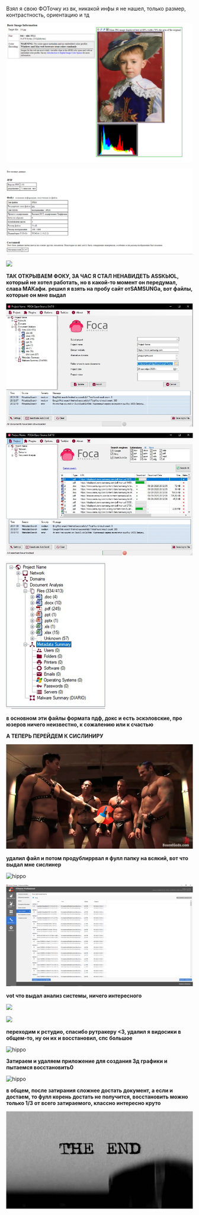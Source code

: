 Взял я свою ФОТочку из вк, никакой инфы я не нашел, только размер, контрастность, ориентацию и тд 

![](https://raw.githubusercontent.com/kop4anskiy/prac3/master/1.png)

![](https://raw.githubusercontent.com/kop4anskiy/prac3/master/2.png)

![](https://raw.githubusercontent.com/kop4anskiy/prac3/master/3ng)

**ТАК ОТКРЫВАЕМ ФОКУ, ЗА ЧАС Я СТАЛ НЕНАВИДЕТЬ ASSКЬЮL, который не хотел работать, но в какой-то момент он передумал, слава МАКафи.**
**решил я взять на пробу сайт отSAMSUNGа, вот файлы, которые он мне выдал**

![](https://raw.githubusercontent.com/kop4anskiy/prac3/master/5.jpg)

![](https://raw.githubusercontent.com/kop4anskiy/prac3/master/4.jpg)

![](https://raw.githubusercontent.com/kop4anskiy/prac3/master/6.jpg)

**в основном эти файлы формата пдф, докс и есть эскэловские, про юзеров ничего неизвестно, к сожалению или к счастью**

**А ТЕПЕРЬ ПЕРЕЙДЕМ К СИСЛИНИРУ**

![](https://raw.githubusercontent.com/kop4anskiy/prac3/master/Screenshot_1.png)

**удалил файл и потом продублиррвал я фулл папку на всякий, вот что выдал мне сислинер**

![hippo](https://media.giphy.com/media/8etkA5Wkzpqt11Obas/giphy.gif)

![](https://raw.githubusercontent.com/kop4anskiy/prac3/master/7.png)

**vot что выдал анализ системы, ничего интересного**

![](https://media.giphy.com/media/q6FNwiGIq11y8BhclL/giphy.gif)

![](https://raw.githubusercontent.com/kop4anskiy/prac3/master/8.png)

**переходим к рстудио, спасибо рутракеру <3, удалил я видосики в общем-то, ну он их и восстановил, спс большое**

![hippo](https://media.giphy.com/media/b5R0SEjggpY5qn6UOY/giphy.gif)

**Затираем и удаляем приложение для создания 3д графики и пытаемся восстановить0**

![hippo](https://media.giphy.com/media/lisxqhpSoESePAXTId/giphy.gif)

**в общем, после затирания сложнее достать документ, а если и достаем, то фулл корень достать не получится, восстановить можно только 1/3 от всего затираемого, классно интересно круто**

![](https://raw.githubusercontent.com/kop4anskiy/prac3/master/66e197ec58cbf5ab5faf1ad7a6aee6f3.gif)










